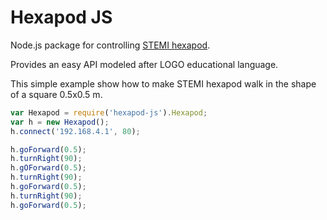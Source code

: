 # Hexapod JS

Node.js package for controlling [STEMI hexapod](http://www.stemi.education/).

Provides an easy API modeled after LOGO educational language.

This simple example show how to make STEMI hexapod walk in the shape of a square 0.5x0.5 m.

```javascript
var Hexapod = require('hexapod-js').Hexapod;
var h = new Hexapod();
h.connect('192.168.4.1', 80);

h.goForward(0.5);
h.turnRight(90);
h.gOForward(0.5);
h.turnRight(90);
h.goForward(0.5);
h.turnRight(90);
h.goForward(0.5);
```
